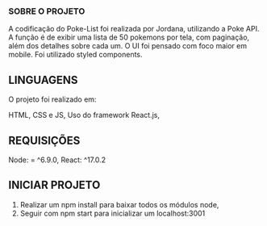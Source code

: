 ### SOBRE O PROJETO
A codificação do Poke-List foi realizada por Jordana, utilizando a Poke API. A função é de exibir uma lista de 50 pokemons por tela, com paginação, além dos detalhes sobre cada um. 
O UI foi pensado com foco maior em mobile.
Foi utilizado styled components.

## LINGUAGENS
O projeto foi realizado em:

HTML, CSS e JS,
Uso do framework React.js,

## REQUISIÇÕES
Node: = ^6.9.0,
React: ^17.0.2

## INICIAR PROJETO

1. Realizar um npm install para baixar todos os módulos node,
2. Seguir com npm start para inicializar um localhost:3001
